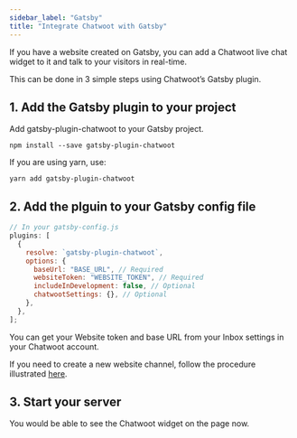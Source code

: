 ```yaml
---
sidebar_label: "Gatsby"
title: "Integrate Chatwoot with Gatsby"
---
```


If you have a website created on Gatsby, you can add a Chatwoot live chat widget to it and talk to your visitors in real-time. 

This can be done in 3 simple steps using Chatwoot’s Gatsby plugin.

## 1. Add the Gatsby plugin to your project 

Add gatsby-plugin-chatwoot to your Gatsby project.

```shell
npm install --save gatsby-plugin-chatwoot
```

If you are using yarn, use:

```shell
yarn add gatsby-plugin-chatwoot
```

## 2. Add the plguin to your Gatsby config file

```js
// In your gatsby-config.js
plugins: [
  {
    resolve: `gatsby-plugin-chatwoot`,
    options: {
      baseUrl: "BASE_URL", // Required
      websiteToken: "WEBSITE_TOKEN", // Required
      includeInDevelopment: false, // Optional
      chatwootSettings: {}, // Optional
    },
  },
];
```

You can get your Website token and base URL from your Inbox settings in your Chatwoot account. 

If you need to create a new website channel, follow the procedure illustrated [here](https://www.chatwoot.com/docs/product/channels/live-chat/create-website-channel).

## 3. Start your server 

You would be able to see the Chatwoot widget on the page now.
